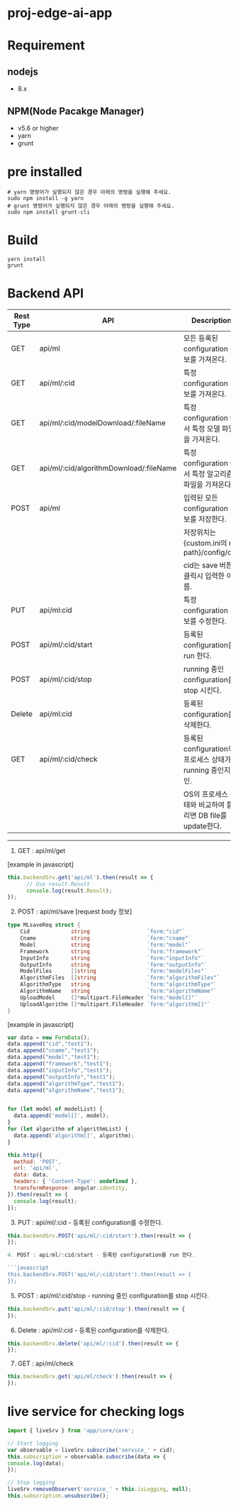 # proj-edge-ai-app

# Requirement
## nodejs
- 8.x
## NPM(Node Pacakge Manager)
- v5.6 or higher
- yarn
- grunt

# pre installed
```
# yarn 명령어가 실행되지 않은 경우 아래의 명령을 실행해 주세요.
sudo npm install -g yarn
# grunt 명령어가 실행되지 않은 경우 아래의 명령을 실행해 주세요.
sudo npm install grunt-cli
```

# Build
```
yarn install
grunt
```

# Backend API

|Rest Type | API                                     | Description                                                     |
|----------|-----------------------------------------|-----------------------------------------------------------------|
| GET      | api/ml                                  |모든 등록된 configuration 정보를 가져온다.                              |
| GET      | api/ml/:cid                             |특정 configuration 정보를 가져온다.                                   |
| GET      | api/ml/:cid/modelDownload/:fileName     |특정 configuration 에서 특정 모델 파일을 가져온다.                        |
| GET      | api/ml/:cid/algorithmDownload/:fileName |특정 configuration 에서 특정 알고리즘 파일을 가져온다.                     |
| POST     | api/ml                                  |입력된 모든 configuration 정보를 저장한다.                              |
|          |                                         |저장위치는 {custom.ini의 ml path}/config/cid.                        |
|          |                                         |cid는 save 버튼 클릭시 입력한 이름.                                     |
| PUT      | api/ml:cid                              |특정 configuration 정보를 수정한다.                                    |
| POST     | api/ml/:cid/start                       |등록된 configuration를 run 한다.                                     |
| POST     | api/ml/:cid/stop                        |running 중인 configuration를 stop 시킨다.                            |
| Delete   | api/ml:cid                              |등록된 configuration를 삭제한다.                                      |
| GET      | api/ml/:cid/check                       |등록된 configuration의 프로세스 상태가 running 중인지 확인.                |
|          |                                         |OS의 프로세스 상태와 비교하여 틀리면 DB file를 update한다.                  |
------------------------------------------------------------------------------------------------------------------------

1. GET : api/ml/get

[example in javascript]
```javascript
this.backendSrv.get('api/ml').then(result => {
      // Use result.Result
      console.log(result.Result);
});
```

2. POST : api/ml/save
[request body 정보]
```go
type MLsaveReq struct {
	Cid         	string 					`form:"cid"`
	Cname       	string  				`form:"cname"`
	Model       	string  				`form:"model"`
	Framework   	string  				`form:"framework"`
	InputInfo   	string  				`form:"inputInfo"`
	OutputInfo  	string  				`form:"outputInfo"`
	ModelFiles 		[]string 				`form:"modelFiles"`
	AlgorithmFiles	[]string 				`form:"algorithmFiles"`
	AlgorithmType   string  				`form:"algorithmType"`
	AlgorithmName	string  				`form:"algorithmName"`
	UploadModel 	[]*multipart.FileHeader `form:"model[]"`
	UploadAlgorithm []*multipart.FileHeader	`form:"algorithm[]"`
}
```
[example in javascript]
```javascript
var data = new FormData();
data.append("cid","test1");
data.append("cname","test1");
data.append("model","test1");
data.append("framework","test1");
data.append("inputInfo","test1");
data.append("outputInfo","test1");
data.append("algorithmType","test1");
data.append("algorithmName","test1");


for (let model of modelList) {
  data.append('model[]', model);
}
for (let algorithm of algorithmList) {
  data.append('algorithm[]', algorithm);
}

this.http({
  method: 'POST',
  url: 'api/ml',
  data: data,
  headers: { 'Content-Type': undefined },
  transformResponse: angular.identity,
}).then(result => {
  console.log(result);
});
```
3. PUT : api/ml/:cid - 등록된 configuration를 수정한다.
```javascript
this.backendSrv.POST('api/ml/:cid/start').then(result => {
});

4. POST : api/ml/:cid/start - 등록된 configuration를 run 한다.

```javascript
this.backendSrv.POST('api/ml/:cid/start').then(result => {
});
```

5. POST : api/ml/:cid/stop - running 중인 configuration를 stop 시킨다.

```javascript
this.backendSrv.put('api/ml/:cid/stop').then(result => {
});
```

6. Delete : api/ml/:cid - 등록된 configuration를 삭제한다.
```javascript
this.backendSrv.delete('api/ml/:cid').then(result => {
});
```

7. GET : api/ml/check
```javascript
this.backendSrv.get('api/ml/check').then(result => {
});
```
# live service for checking logs
```javascript
import { liveSrv } from 'app/core/core';

// Start logging
var observable = liveSrv.subscribe('service_' + cid);
this.subscription = observable.subscribe(data => {
console.log(data);
});

// Stop logging
liveSrv.removeObserver('service_' + this.isLogging, null);
this.subscription.unsubscribe();

```


